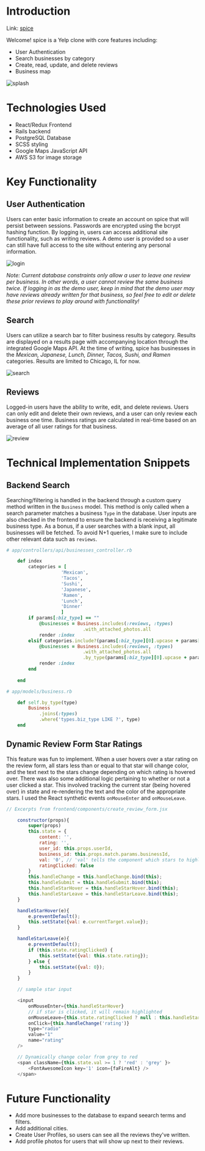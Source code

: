 # Introduction

Link: [spice](https://spice-site.herokuapp.com/#/)

Welcome! spice is a Yelp clone with core features including: 
* User Authentication
* Search businesses by category
* Create, read, update, and delete reviews
* Business map

![splash](app/assets/images/spicess.png)

# Technologies Used

* React/Redux Frontend
* Rails backend
* PostgreSQL Database
* SCSS styling
* Google Maps JavaScript API
* AWS S3 for image storage

# Key Functionality

## User Authentication
Users can enter basic information to create an account on spice that will persist between sessions. Passwords are encrypted using the bcrypt hashing function. By logging in, users can access additional site functionality, such as writing reviews. A demo user is provided so a user can still have full access to the site without entering any personal information. 

![login](app/assets/images/login.png)

*Note: Current database constraints only allow a user to leave one review per business. In other words, a user cannot review the same business twice. If logging in as the demo user, keep in mind that the demo user may have reviews already written for that business, so feel free to edit or delete these prior reviews to play around with functionality!*

## Search
Users can utilize a search bar to filter business results by category. Results are displayed on a results page with accompanying location through the integrated Google Maps API. At the time of writing, spice has businesses in the *Mexican, Japanese, Lunch, Dinner, Tacos, Sushi, and Ramen* categories. Results are limited to Chicago, IL for now. 

![search](app/assets/images/search.png)

## Reviews
Logged-in users have the ability to write, edit, and delete reviews. Users can only edit and delete their own reviews, and a user can only review each business one time. Business ratings are calculated in real-time based on an average of all user ratings for that business. 

![review](app/assets/images/review.png)

# Technical Implementation Snippets

## Backend Search
Searching/filtering is handled in the backend through a custom query method written in the `Business` model. This method is only called when a search parameter matches a business `Type` in the database. User inputs are also checked in the frontend to ensure the backend is receiving a legitimate business type. As a bonus, if a user searches with a blank input, all businesses will be fetched. To avoid N+1 queries, I make sure to include other relevant data such as `reviews`.

```ruby
# app/controllers/api/businesses_controller.rb

    def index 
        categories = [
                    'Mexican', 
                    'Tacos', 
                    'Sushi', 
                    'Japanese', 
                    'Ramen',
                    'Lunch',
                    'Dinner'
                    ]
        if params[:biz_type] == ""
            @businesses = Business.includes(:reviews, :types)
                            .with_attached_photos.all
            render :index
        elsif categories.include?(params[:biz_type][0].upcase + params[:biz_type][1..-1].downcase)
            @businesses = Business.includes(:reviews, :types)
                            .with_attached_photos.all
                            .by_type(params[:biz_type][0].upcase + params[:biz_type][1..-1].downcase) 
            render :index 
        end
                            
    end
```
```ruby
# app/models/business.rb

    def self.by_type(type)
        Business 
            .joins(:types)
            .where('types.biz_type LIKE ?', type)
    end
```

## Dynamic Review Form Star Ratings
This feature was fun to implement. When a user hovers over a star rating on the review form, all stars less than or equal to that star will change color, and the text next to the stars change depending on which rating is hovered over. There was also some additional logic pertaining to whether or not a user clicked a star. This involved tracking the current star (being hovered over) in state and re-rendering the text and the color of the appropriate stars. I used the React synthetic events `onMouseEnter` and `onMouseLeave`.

```javascript
// Excerpts from frontend/components/create_review_form.jsx

    constructor(props){
        super(props)
        this.state = {
            content: '',
            rating: '',
            user_id: this.props.userId,
            business_id: this.props.match.params.businessId,
            val: '0', // 'val' tells the component which stars to highlight and what value to assign upon form submit
            ratingClicked: false 
        }
        this.handleChange = this.handleChange.bind(this);
        this.handleSubmit = this.handleSubmit.bind(this);
        this.handleStarHover = this.handleStarHover.bind(this);
        this.handleStarLeave = this.handleStarLeave.bind(this);
    }

    handleStarHover(e){
        e.preventDefault();
        this.setState({val: e.currentTarget.value});
    }

    handleStarLeave(e){
        e.preventDefault();
        if (this.state.ratingClicked) {
            this.setState({val: this.state.rating});
        } else {
            this.setState({val: 0});
        }
    }

    // sample star input 

    <input 
        onMouseEnter={this.handleStarHover} 
        // if star is clicked, it will remain highlighted
        onMouseLeave={this.state.ratingClicked ? null : this.handleStarLeave} 
        onClick={this.handleChange('rating')} 
        type="radio" 
        value="1" 
        name="rating"
    /> 

    // Dynamically change color from grey to red
    <span className={this.state.val >= 1 ? 'red' : 'grey' }> 
        <FontAwesomeIcon key='1' icon={faFireAlt} />
    </span>

```

# Future Functionality
* Add more businesses to the database to expand seearch terms and filters.
* Add additional cities.
* Create User Profiles, so users can see all the reviews they've written.
* Add profile photos for users that will show up next to their reviews. 
